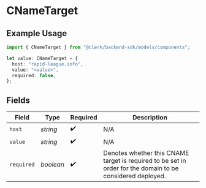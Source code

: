# CNameTarget

## Example Usage

```typescript
import { CNameTarget } from "@clerk/backend-sdk/models/components";

let value: CNameTarget = {
  host: "rapid-league.info",
  value: "<value>",
  required: false,
};
```

## Fields

| Field                                                                                                       | Type                                                                                                        | Required                                                                                                    | Description                                                                                                 |
| ----------------------------------------------------------------------------------------------------------- | ----------------------------------------------------------------------------------------------------------- | ----------------------------------------------------------------------------------------------------------- | ----------------------------------------------------------------------------------------------------------- |
| `host`                                                                                                      | *string*                                                                                                    | :heavy_check_mark:                                                                                          | N/A                                                                                                         |
| `value`                                                                                                     | *string*                                                                                                    | :heavy_check_mark:                                                                                          | N/A                                                                                                         |
| `required`                                                                                                  | *boolean*                                                                                                   | :heavy_check_mark:                                                                                          | Denotes whether this CNAME target is required to be set in order for the domain to be considered deployed.<br/> |